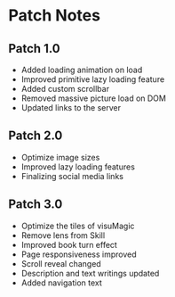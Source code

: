 # Patch Notes

## Patch 1.0
- Added loading animation on load
- Improved primitive lazy loading feature
- Added custom scrollbar
- Removed massive picture load on DOM
- Updated links to the server

## Patch 2.0
- Optimize image sizes
- Improved lazy loading features
- Finalizing social media links

## Patch 3.0
- Optimize the tiles of visuMagic
- Remove lens from Skill
- Improved book turn effect
- Page responsiveness improved
- Scroll reveal changed
- Description and text writings updated
- Added navigation text
